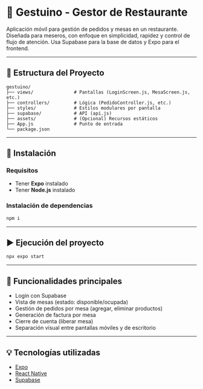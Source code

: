 # 🐧 Gestuino - Gestor de Restaurante

Aplicación móvil para gestión de pedidos y mesas en un restaurante. Diseñada para meseros, con enfoque en simplicidad, rapidez y control de flujo de atención. Usa Supabase para la base de datos y Expo para el frontend.

---

## 📁 Estructura del Proyecto

```
gestuino/
├── views/               # Pantallas (LoginScreen.js, MesaScreen.js, etc.)
├── controllers/         # Lógica (PedidoController.js, etc.)
├── styles/              # Estilos modulares por pantalla
├── supabase/            # API (api.js)
├── assets/              # (Opcional) Recursos estáticos
├── App.js               # Punto de entrada
└── package.json
```

---

## 🚀 Instalación

### Requisitos

- Tener **Expo** instalado  
- Tener **Node.js** instalado

### Instalación de dependencias

```bash
npm i
```

---

## ▶️ Ejecución del proyecto

```bash
npx expo start
```

---

## 🧠 Funcionalidades principales

- Login con Supabase
- Vista de mesas (estado: disponible/ocupada)
- Gestión de pedidos por mesa (agregar, eliminar productos)
- Generación de factura por mesa
- Cierre de cuenta (liberar mesa)
- Separación visual entre pantallas móviles y de escritorio

---

## 💡 Tecnologías utilizadas

- [Expo](https://expo.dev/)
- [React Native](https://reactnative.dev/)
- [Supabase](https://supabase.com/)
